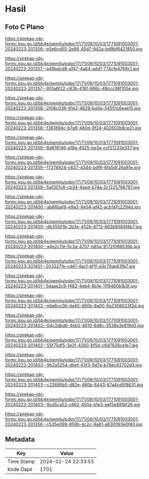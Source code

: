 # Hasil

## Foto C Plano

https://sirekap-obj-formc.kpu.go.id/bb4e/pemilu/pdpr/17/71/09/10/03/1771091003001-20240223-201356--e5e6cd55-2e66-45d7-942a-bd9bf6421850.jpg

https://sirekap-obj-formc.kpu.go.id/bb4e/pemilu/pdpr/17/71/09/10/03/1771091003001-20240223-201357--a49bdcd8-a147-4a64-add1-774cfe4768c1.jpg

https://sirekap-obj-formc.kpu.go.id/bb4e/pemilu/pdpr/17/71/09/10/03/1771091003001-20240223-201357--901a6f22-c63b-418f-966c-48ccc98f105e.jpg

https://sirekap-obj-formc.kpu.go.id/bb4e/pemilu/pdpr/17/71/09/10/03/1771091003001-20240223-201358--2f06c036-61e2-4629-bd4e-54551c6eae15.jpg

https://sirekap-obj-formc.kpu.go.id/bb4e/pemilu/pdpr/17/71/09/10/03/1771091003001-20240223-201358--f361894c-b7a9-480d-9f24-402602b6ce21.jpg

https://sirekap-obj-formc.kpu.go.id/bb4e/pemilu/pdpr/17/71/09/10/03/1771091003001-20240223-201359--6d618146-a19a-4025-be3a-ccf21232e337.jpg

https://sirekap-obj-formc.kpu.go.id/bb4e/pemilu/pdpr/17/71/09/10/03/1771091003001-20240223-201359--17274924-c637-4344-bdf8-6fa5dc26a81e.jpg

https://sirekap-obj-formc.kpu.go.id/bb4e/pemilu/pdpr/17/71/09/10/03/1771091003001-20240223-201359--5af001c8-cb34-4eed-b74a-2c1225788797.jpg

https://sirekap-obj-formc.kpu.go.id/bb4e/pemilu/pdpr/17/71/09/10/03/1771091003001-20240223-201400--ab66baf8-e9a3-4e04-af42-acb1a7c2294d.jpg

https://sirekap-obj-formc.kpu.go.id/bb4e/pemilu/pdpr/17/71/09/10/03/1771091003001-20240223-201400--db35501b-2b3e-452b-8713-663b9584f8b7.jpg

https://sirekap-obj-formc.kpu.go.id/bb4e/pemilu/pdpr/17/71/09/10/03/1771091003001-20240223-201400--a4e2c11e-5c3a-4707-b85a-9172f068536b.jpg

https://sirekap-obj-formc.kpu.go.id/bb4e/pemilu/pdpr/17/71/09/10/03/1771091003001-20240223-201401--203327fe-cd41-4acf-bf1f-d3c79ae83fb7.jpg

https://sirekap-obj-formc.kpu.go.id/bb4e/pemilu/pdpr/17/71/09/10/03/1771091003001-20240223-201401--5daae2c9-f482-4eb4-8b1e-11f9460b1b3f.jpg

https://sirekap-obj-formc.kpu.go.id/bb4e/pemilu/pdpr/17/71/09/10/03/1771091003001-20240223-201402--e6a6cc06-da40-480b-8a00-9a2306023f2d.jpg

https://sirekap-obj-formc.kpu.go.id/bb4e/pemilu/pdpr/17/71/09/10/03/1771091003001-20240223-201402--04c2dbd6-4eb0-4610-8d8c-3538e3e819d3.jpg

https://sirekap-obj-formc.kpu.go.id/bb4e/pemilu/pdpr/17/71/09/10/03/1771091003001-20240223-201402--55f75df5-3e2f-4260-bf5d-c6d7928ce1e7.jpg

https://sirekap-obj-formc.kpu.go.id/bb4e/pemilu/pdpr/17/71/09/10/03/1771091003001-20240223-201403--9b2a5254-dbef-43f3-9d7a-b78ec83702d3.jpg

https://sirekap-obj-formc.kpu.go.id/bb4e/pemilu/pdpr/17/71/09/10/03/1771091003001-20240223-201403--c22695b5-d82e-480b-8443-87a4cd5f8631.jpg

https://sirekap-obj-formc.kpu.go.id/bb4e/pemilu/pdpr/17/71/09/10/03/1771091003001-20240223-201403--8cd5ca53-c862-450a-b1e3-eef5e891bf26.jpg

https://sirekap-obj-formc.kpu.go.id/bb4e/pemilu/pdpr/17/71/09/10/03/1771091003001-20240223-201356--c535e099-859b-4c2c-9a81-a830093e0f40.jpg


## Metadata

| Key        | Value               |
| ---------- | ------------------- |
| Time Stamp | 2024-02-24 22:33:55 |
| Kode Dapil | 1701                |



